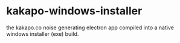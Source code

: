 # kakapo-windows-installer
the kakapo.co noise generating electron app compiled into a native windows installer (exe) build.
